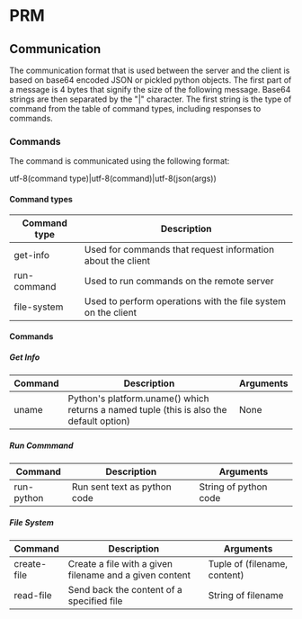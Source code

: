# PRM

## Communication

The communication format that is used between the server and the client
is based on base64 encoded JSON or pickled python objects.  The first
part of a message is 4 bytes that signify the size of the following
message.  Base64 strings are then separated by the "|" character.
The first string is the type of command from the table of command types,
including responses to commands.

### Commands

The command is communicated using the following format:

utf-8(command type)|utf-8(command)|utf-8(json(args))

#### Command types

| Command type | Description |
| ------------ | ----------- |
| get-info | Used for commands that request information about the client |
| run-command | Used to run commands on the remote server |
| file-system | Used to perform operations with the file system on the client |


#### Commands

##### Get Info

| Command | Description | Arguments |
| ------- | ----------- | --------- |
| uname | Python's platform.uname() which returns a named tuple (this is also the default option) | None |

##### Run Commmand

| Command | Description | Arguments |
| ------- | ----------- | --------- |
| run-python | Run sent text as python code | String of python code |

##### File System

| Command | Description | Arguments |
| ------- | ----------- | --------- |
| create-file | Create a file with a given filename and a given content | Tuple of (filename, content) |
| read-file | Send back the content of a specified file | String of filename |

